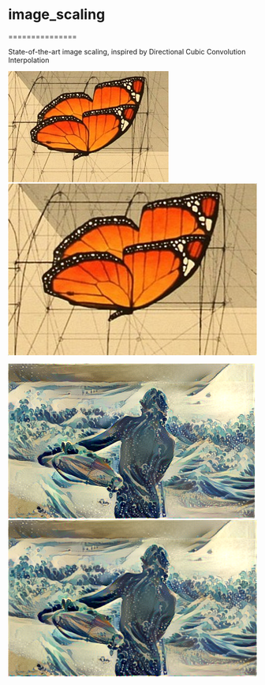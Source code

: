 # image_scaling
===============

State-of-the-art image scaling, inspired by Directional Cubic Convolution Interpolation

![befor](doc/pap.jpg)
![after](doc/pap3.jpg)

![befor](doc/surf.png)
![after](doc/bigsurf.png)
